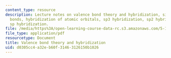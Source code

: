```yaml
---
content_type: resource
description: Lecture notes on valence bond theory and hybridization, sigma and pi
  bonds, hybridization of atomic orbitals, sp3 hybridization, sp2 hybridization, and
  sp hybridization.
file: /media/https%3A/open-learning-course-data-rc.s3.amazonaws.com/5-111-principles-of-chemical-science-fall-2008/d0305cc4a32eb60f31463126150b1026_lecnotes15.pdf
file_type: application/pdf
resourcetype: Document
title: Valence bond theory and hybridization
uid: d0305cc4-a32e-b60f-3146-3126150b1026
---
```

